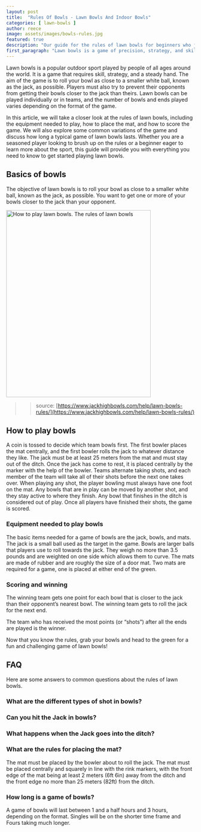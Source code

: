 ```yaml
---
layout: post
title:  "Rules Of Bowls - Lawn Bowls And Indoor Bowls"
categories: [ lawn-bowls ]
author: reece
image: assets/images/bowls-rules.jpg
featured: true
description: "Our guide for the rules of lawn bowls for beginners who just want the basics of lawn bowling, without any extra complication. Read our guide, get out on the greens and get playing."
first_paragraph: "Lawn bowls is a game of precision, strategy, and skill that has been enjoyed by players of all ages for centuries. If you're new to the game, here's a guide to the rules of lawn bowls."
---
```


Lawn bowls is a popular outdoor sport played by people of all ages around the world. It is a game that requires skill, strategy, and a steady hand. The aim of the game is to roll your bowl as close to a smaller white ball, known as the jack, as possible. Players must also try to prevent their opponents from getting their bowls closer to the jack than theirs. Lawn bowls can be played individually or in teams, and the number of bowls and ends played varies depending on the format of the game.

In this article, we will take a closer look at the rules of lawn bowls, including the equipment needed to play, how to place the mat, and how to score the game. We will also explore some common variations of the game and discuss how long a typical game of lawn bowls lasts. Whether you are a seasoned player looking to brush up on the rules or a beginner eager to learn more about the sport, this guide will provide you with everything you need to know to get started playing lawn bowls.

## Basics of bowls

The objective of lawn bowls is to roll your bowl as close to a smaller white ball, known as the jack, as possible. You want to get one or more of your bowls closer to the jack than your opponent.

<img src="/assets/images/rules-of-lawn-bowls.jpg" width="386" height="500" alt="How to play lawn bowls. The rules of lawn bowls" style="max-height: 500px;" />

>> source: [https://www.jackhighbowls.com/help/lawn-bowls-rules/](https://www.jackhighbowls.com/help/lawn-bowls-rules/)

## How to play bowls

A coin is tossed to decide which team bowls first. The first bowler places the mat centrally, and the first bowler rolls the jack to whatever distance they like. The jack must be at least 25 meters from the mat and must stay out of the ditch. Once the jack has come to rest, it is placed centrally by the marker with the help of the bowler. Teams alternate taking shots, and each member of the team will take all of their shots before the next one takes over. When playing any shot, the player bowling must always have one foot on the mat. Any bowls that are in play can be moved by another shot, and they stay active to where they finish. Any bowl that finishes in the ditch is considered out of play. Once all players have finished their shots, the game is scored.

### Equipment needed to play bowls

The basic items needed for a game of bowls are the jack, bowls, and mats. The jack is a small ball used as the target in the game. Bowls are larger balls that players use to roll towards the jack. They weigh no more than 3.5 pounds and are weighted on one side which allows them to curve. The mats are made of rubber and are roughly the size of a door mat. Two mats are required for a game, one is placed at either end of the green.

### Scoring and winning

The winning team gets one point for each bowl that is closer to the jack than their opponent’s nearest bowl. The winning team gets to roll the jack for the next end. 

The team who has received the most points (or “shots”) after all the ends are played is the winner. 

Now that you know the rules, grab your bowls and head to the green for a fun and challenging game of lawn bowls!

## FAQ

Here are some answers to common questions about the rules of lawn bowls.

### What are the different types of shot in bowls?


### Can you hit the Jack in bowls?

### What happens when the Jack goes into the ditch?

### What are the rules for placing the mat?

The mat must be placed by the bowler about to roll the jack. The mat must be placed centrally and squarely in line with the rink markers, with the front edge of the mat being at least 2 meters (6ft 6in) away from the ditch and the front edge no more than 25 meters (82ft) from the ditch.

### How long is a game of bowls?

A game of bowls will last between 1 and a half hours and 3 hours, depending on the format. Singles will be on the shorter time frame and Fours taking much longer.
